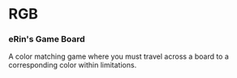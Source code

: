 # RGB
### eRin's Game Board
A color matching game where you must travel across a board to a corresponding color within limitations.
